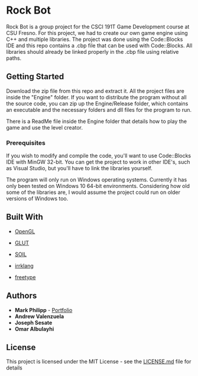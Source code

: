 # Rock Bot

Rock Bot is a group project for the CSCI 191T Game Development course at CSU Fresno. For this project, we had to create our own game engine using C++ and multiple libraries. The project was done using the Code::Blocks IDE and this repo contains a .cbp file that can be used with Code::Blocks. All libraries should already be linked properly in the .cbp file using relative paths.

## Getting Started

Download the zip file from this repo and extract it. All the project files are inside the "Engine" folder. If you want to distribute the program without all the source code, you can zip up the Engine/Release folder, which contains an executable and the necessary folders and dll files for the program to run.

There is a ReadMe file inside the Engine folder that details how to play the game and use the level creator.

### Prerequisites

If you wish to modify and compile the code, you'll want to use Code::Blocks IDE with MinGW 32-bit. You can get the project to work in other IDE's, such as Visual Studio, but you'll have to link the libraries yourself.

The program will only run on Windows operating systems. Currently it has only been tested on Windows 10 64-bit environments. Considering how old some of the libraries are, I would assume the project could run on older versions of Windows too.

## Built With

* [OpenGL](https://www.opengl.org/)

* [GLUT](https://www.opengl.org/resources/libraries/glut/glut_downloads.php)

* [SOIL](http://www.lonesock.net/soil.html)

* [irrklang](https://www.ambiera.com/irrklang/)

* [freetype](https://www.freetype.org/)

## Authors

* **Mark Philipp** - [Portfolio](https://markallenphilipp.wordpress.com/)
* **Andrew Valenzuela**
* **Joseph Sesate**
* **Omar Albulayhi**

## License

This project is licensed under the MIT License - see the [LICENSE.md](LICENSE.md) file for details
